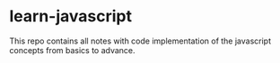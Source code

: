 # learn-javascript
This repo contains all notes with code implementation of the javascript concepts from basics to advance.
